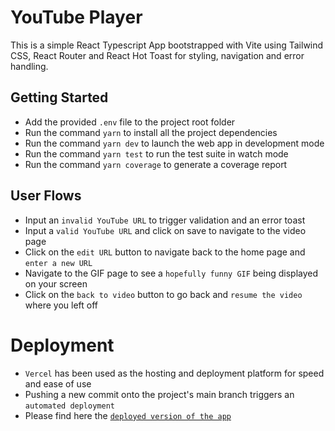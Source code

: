 # YouTube Player

This is a simple React Typescript App bootstrapped with Vite using Tailwind CSS, React Router and React Hot Toast for styling, navigation and error handling.

## Getting Started

- Add the provided `.env` file to the project root folder
- Run the command `yarn` to install all the project dependencies
- Run the command `yarn dev` to launch the web app in development mode
- Run the command `yarn test` to run the test suite in watch mode
- Run the command `yarn coverage` to generate a coverage report

## User Flows

- Input an `invalid YouTube URL` to trigger validation and an error toast
- Input a `valid YouTube URL` and click on save to navigate to the video page
- Click on the `edit URL` button to navigate back to the home page and `enter a new URL`
- Navigate to the GIF page to see a `hopefully funny GIF` being displayed on your screen
- Click on the `back to video` button to go back and `resume the video` where you left off

# Deployment

- `Vercel` has been used as the hosting and deployment platform for speed and ease of use
- Pushing a new commit onto the project's main branch triggers an `automated deployment`
- Please find here the [`deployed version of the app`](https://you-tube-player-app.vercel.app/)
